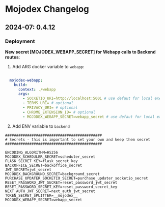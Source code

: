 # Mojodex Changelog

## 2024-07: 0.4.12

### Deployment

**New secret [MOJODEX_WEBAPP_SECRET] for Webapp calls to Backend routes**:

1. Add ARG docker variable to `webapp`:

```docker-compose.yaml
    
  mojodex-webapp:
    build:
      context: ./webapp
      args:
        - SOCKETIO_URI=http://localhost:5001 # use defaut for local execution
        - TERMS_URI= # optional
        - PRIVACY_URI= # optional
        - CHROME_EXTENSION_ID= # optional
        - MOJODEX_WEBAPP_SECRET=webapp_secret # use defaut for local execution
```

2. Add ENV variable to `backend`

```.env
############################################
# Secrets - this is important to set your own and keep them secret
############################################

ENCODING_ALGORITHM=HS256
MOJODEX_SCHEDULER_SECRET=scheduler_secret
FLASK_SECRET_KEY=flask_secret_key
BACKOFFICE_SECRET=backoffice_secret
JWT_SECRET=jwt_secret
MOJODEX_BACKGROUND_SECRET=background_secret
PURCHASE_UPDATER_SOCKETIO_SECRET=purchase_updater_socketio_secret
RESET_PASSWORD_JWT_SECRET=reset_password_jwt_secret
RESET_PASSWORD_SECRET_KEY=reset_password_secret_key
NEXT_AUTH_JWT_SECRET=next_auth_jwt_secret
TOKEN_SECRET_SPLITTER=__mojodex__
MOJODEX_WEBAPP_SECRET=webapp_secret

```
